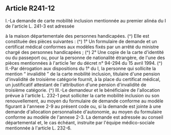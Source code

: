 ## Article R241-12

I.-La demande de carte mobilité inclusion mentionnée au premier alinéa du I de l'article L. 241-3 est adressée

à la maison départementale des personnes handicapées. (^)
Elle est constituée des pièces suivantes : (^)
1° Un formulaire de demande et un certificat médical conformes aux modèles fixés par un arrêté du ministre
chargé des personnes handicapées ; (^)
2° Une copie de la carte d'identité ou du passeport ou, pour la personne de nationalité étrangère, de l'une des
pièces mentionnées à l'article 1er du décret n° 94-294 du 15 avril 1994. (^)
II.-Par dérogation aux dispositions du 1° du I, la personne qui sollicite la mention “ invalidité ” de la carte
mobilité inclusion, titulaire d'une pension d'invalidité de troisième catégorie fournit, à la place du certificat
médical, un justificatif attestant de l'attribution d'une pension d'invalidité de troisième catégorie. (^)
III.-Le demandeur et le bénéficiaire de l'allocation prévue à l'article L. 232-1 peut solliciter la carte mobilité
inclusion ou son renouvellement, au moyen du formulaire de demande conforme au modèle figurant
à l'annexe 2-9 au présent code ou, si la demande est jointe à une demande d'allocation personnalisée
d'autonomie, au moyen du formulaire conforme au modèle de l'annexe 2-3. La demande est adressée au
conseil départemental et, le cas échéant, instruite par l'équipe médico-sociale mentionnée à l'article L. 232-6.

